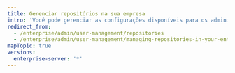 ```yaml
---
title: Gerenciar repositórios na sua empresa
intro: 'Você pode gerenciar as configurações disponíveis para os administradores de repositório no appliance do {% data variables.product.prodname_ghe_server %}.'
redirect_from:
  - /enterprise/admin/user-management/repositories
  - /enterprise/admin/user-management/managing-repositories-in-your-enterprise
mapTopic: true
versions:
  enterprise-server: '*'
---
```


